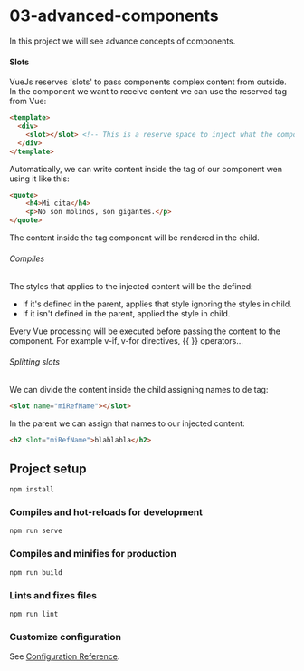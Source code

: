 # 03-advanced-components

In this project we will see advance concepts of components.

#### Slots
VueJs reserves 'slots' to pass components complex content from outside. In the component we want to receive content we can use the reserved tag from Vue: <slot></slot>

```html
<template>
  <div>
    <slot></slot> <!-- This is a reserve space to inject what the component will receive. -->
  </div>    
</template>
```

Automatically, we can write content inside the tag of our component wen using it like this:
```html
<quote>
    <h4>Mi cita</h4>
    <p>No son molinos, son gigantes.</p>
</quote>
```
The content inside the tag component will be rendered in the child.

###### Compiles
The styles that applies to the injected content will be the defined:
 - If it's defined in the parent, applies that style ignoring the styles in child.
 - If it isn't defined in the parent, applied the style in child.

Every Vue processing will be executed before passing the content to the component. For example v-if, v-for directives, {{ }} operators...

###### Splitting slots

We can  divide the content inside the child assigning names to de <slot> tag:
```html
<slot name="miRefName"></slot>
```
In the parent we can assign that names to our injected content:
```html
<h2 slot="miRefName">blablabla</h2>
```



## Project setup
```
npm install
```

### Compiles and hot-reloads for development
```
npm run serve
```

### Compiles and minifies for production
```
npm run build
```

### Lints and fixes files
```
npm run lint
```

### Customize configuration
See [Configuration Reference](https://cli.vuejs.org/config/).